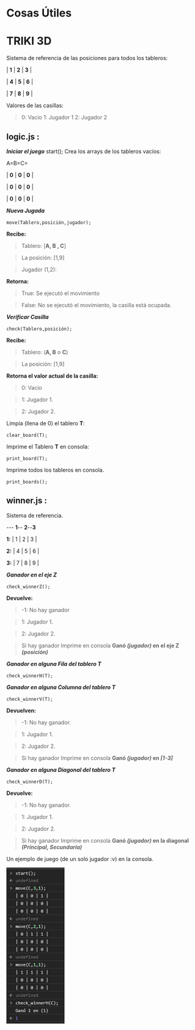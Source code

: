 # Cosas Útiles

> <script src="https://cdnjs.cloudflare.com/ajax/libs/three.js/87/three.min.js"></script>
> <script src="https://triqui.cf/app/js/OrbitControls.js"></script>
> <script src="https://cdn.rawgit.com/mrdoob/three.js/r69/examples/js/loaders/ColladaLoader.js"></script>


# TRIKI 3D
Sistema de referencia de las posiciones para todos los tableros:

| **1** | **2** | **3** |

| **4** | **5** | **6** |

| **7** | **8** | **9** |

Valores de las casillas:

> 0: Vacío
> 1: Jugador 1
> 2: Jugador 2

## logic.js :

***Iniciar el juego***
    start();
Crea los arrays de los tableros vacíos:

A=B=C=

| **0** | **0** | **0** |

| **0** | **0** | **0** |

| **0** | **0** | **0** |


***Nueva Jugada***

    move(Tablero,posición,jugador);

**Recibe:**

>  Tablero: [**A, B , C**]

>  La posición: [1,9]

>  Jugador (1,2):

**Retorna:**
>  True: Se ejecutó el movimiento

>  False: No se ejecutó el movimiento, la casilla está ocupada.

***Verificar Casilla***

    check(Tablero,posición);

**Recibe:**

>  Tablero: (**A, B** o **C**)

>  La posición: [1,9]

**Retorna el valor actual de la casilla:**

> 0: Vacío 

> 1: Jugador 1. 

> 2: Jugador 2.

Limpia (llena de 0) el tablero **T**:

    clear_board(T);

Imprime el Tablero **T** en consola:

    print_board(T);

Imprime todos los tableros en consola.

    print_boards();



## winner.js :
Sistema de referencia.



--- **1**-- **2**--**3**

**1:** | 1 | 2 | 3 |

**2:** | 4 | 5 | 6 |

**3:** | 7 | 8 | 9 |


***Ganador en el eje Z***

    check_winnerZ();
 **Devuelve:**

> -1: No hay ganador 

> 1: Jugador 1. 

> 2: Jugador 2.

>Si hay ganador Imprime en consola **Ganó *(jugador)* en el eje Z *(posición)***

***Ganador en alguna Fila del tablero T***

    check_winnerH(T);


***Ganador en alguna Columna del tablero T***

    check_winnerV(T);

 **Devuelven:**
 
> -1: No hay ganador. 

> 1: Jugador 1. 

> 2: Jugador 2.

>Si hay ganador Imprime en consola **Ganó *(jugador)* en  *[1-3]***


***Ganador en alguna Diagonal del tablero T***

    check_winnerD(T);

 **Devuelve:**
 
> -1: No hay ganador. 

> 1: Jugador 1.
 
> 2: Jugador 2.

>Si hay ganador Imprime en consola **Ganó *(jugador)* en la diagonal *(Principal, Secundaria)***


Un ejemplo de juego (de un solo jugador :v) en la consola.


![Ejemplo de un juego](https://github.com/ortizjeison/triqui3d/blob/master/play.png)
